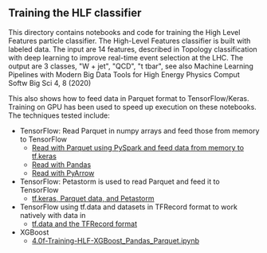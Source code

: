 ## Training the HLF classifier

This directory contains notebooks and code for training the High Level Features particle classifier.
The High-Level Features classifier is built with labeled data.
The input are 14 features, described in Topology classification with deep learning to improve real-time event selection at the LHC.
The output are 3 classes, "W + jet", "QCD", "t tbar", see also Machine Learning Pipelines with Modern Big Data Tools for High Energy Physics Comput Softw Big Sci 4, 8 (2020)

This also shows how to feed data in Parquet format to TensorFlow/Keras.  
Training on GPU has been used to speed up execution on these notebooks.  
The techniques tested include:
- TensorFlow: Read Parquet in numpy arrays and feed those from memory to TensorFlow
  - [Read with Parquet using PySpark and feed data from memory to tf.keras](4.0c-Training-HLF-TF_Keras_PySpark_Parquet.ipynb)
  - [Read with Pandas](4.0c_bis-Training-HLF-TF_Keras_Pandas_Parquet.ipynb)
  - [Read with PyArrow](4.0c_tris-Training-HLF-TF_Keras_Pyarrow_Parquet.ipynb)
- TensorFlow: Petastorm is used to read Parquet and feed it to TensorFlow
  - [tf.keras, Parquet data, and Petastorm](4.0d-Training-HLF-TF_Keras_Petastorm_Parquet.ipynb)
- TensorFlow using tf.data and datasets in TFRecord format to work natively with data in 
  - [tf.data and the TFRecord format](4.0e-Training-HLF-TF_Keras_TFRecord.ipynb)
- XGBoost
  - [4.0f-Training-HLF-XGBoost_Pandas_Parquet.ipynb](4.0f-Training-HLF-XGBoost_Pandas_Parquet.ipynb)
